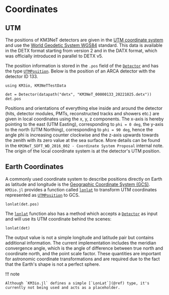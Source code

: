 # Coordinates

## UTM

The positions of KM3NeT detectors are given in the [UTM coordinate
system](https://en.wikipedia.org/wiki/Universal_Transverse_Mercator_coordinate_system)
and use the [World Geodetic System
WGS84](https://en.wikipedia.org/wiki/World_Geodetic_System#WGS84) standard. This
data is available in the DETX format starting from version 2 and in the DATX
format, which was officially introduced in parallel to DETX v5.

The position information is stored in the `.pos` field of the [`Detector`](@ref)
and has the type [`UTMPosition`](@ref). Below is the position of an ARCA
detector with the detector ID 133.

```@example 1
using KM3io, KM3NeTTestData

det = Detector(datapath("detx", "KM3NeT_00000133_20221025.detx"))
det.pos
```

Positions and orientations of everything else inside and around the detector
(hits, detector modules, PMTs, reconstructed tracks and showers etc.) are given
in local coordinates using the x, y, z components. The x-axis is hereby pointing
to the east (UTM Easting), corresponding to `phi = 0 deg`, the y-axis to the
north (UTM Northing), corresponding to `phi = 90 deg`, hence the angle phi is
increasing counter clockwise and the z-axis upwards towards the zenith with its
zero value at the sea surface. More details can be found in the
`KM3NeT_SOFT_WD_2016_002 - Coordinate System Proposal` internal note. The origin
of the local coordinate system is at the detector's UTM position.

## Earth Coordinates

A commonly used coordinate system to describe positions directly on Earth as latitude and longitude is the [Geographic Coordinate System (GCS)](https://en.wikipedia.org/wiki/Geographic_coordinate_system). `KM3io.jl` provides a function called [`lonlat`](@ref) to transform UTM coordinates represented as [`UTMPosition`](@ref) to GCS.

```@example 1
lonlat(det.pos)
```

The [`lonlat`](@ref) function also has a method which accepts a [`Detector`](@ref) as input and will use its UTM coordinate behind the scenes:


```@example 1
lonlat(det)
```

The output value is not a simple longitude and latitude pair but contains
additional information. The current implementation includes the meridian
convergence angle, which is the angle of difference between true north and
coordinate north, and the point scale factor. These quantities are important for
astronomic coordinate transformations and are required due to the fact that the
Earth's shape is not a perfect sphere.

!!! note

    Although `KM3io.jl` defines a simple [`LonLat`](@ref) type, it's currently not being used and acts as a placeholder.
